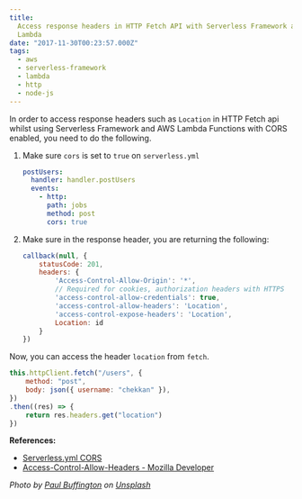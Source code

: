 ```yaml
---
title:
  Access response headers in HTTP Fetch API with Serverless Framework and AWS
  Lambda
date: "2017-11-30T00:23:57.000Z"
tags:
  - aws
  - serverless-framework
  - lambda
  - http
  - node-js
---
```


In order to access response headers such as `Location` in HTTP Fetch api whilst using Serverless Framework and AWS Lambda Functions with CORS enabled, you need to do the following.

1. Make sure `cors` is set to `true` on `serverless.yml`
   ```yaml
   postUsers:
     handler: handler.postUsers
     events:
       - http:
         path: jobs
         method: post
         cors: true
   ```
   
1. Make sure in the response header, you are returning the following:
   ```javascript
   callback(null, {
       statusCode: 201,
       headers: {
           'Access-Control-Allow-Origin': '*',
           // Required for cookies, authorization headers with HTTPS
           'access-control-allow-credentials': true,
           'access-control-allow-headers': 'Location',
           'access-control-expose-headers': 'Location',
           Location: id
       }
   })
   ```

Now, you can access the header `location` from `fetch`.

```javascript
this.httpClient.fetch("/users", {
    method: "post",
    body: json({ username: "chekkan" }),
})
.then((res) => {
    return res.headers.get("location")
})
```

**References:**

- [Serverless.yml CORS](https://serverless.com/framework/docs/providers/aws/events/apigateway#enabling-cors)
- [Access-Control-Allow-Headers - Mozilla Developer](https://developer.mozilla.org/en-US/docs/Web/HTTP/Headers/Access-Control-Allow-Headers)

_Photo by [Paul Buffington](https://unsplash.com/photos/Lwe2hbm5XKk?utmsource=unsplash&utmmedium=referral&utmcontent=creditCopyText) on [Unsplash](https://unsplash.com/?utmsource=unsplash&utmmedium=referral&utmcontent=creditCopyText)_
